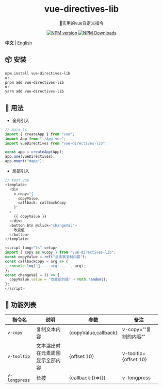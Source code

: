 <h1 align="center">vue-directives-lib</h1>
<p align="center">🚀实用的vue自定义指令</p>

<p align="center">
<a href="https://www.npmjs.com/package/vue-directives-lib" target="__blank"><img src="https://img.shields.io/npm/v/vue-directives-lib?color=a1b858&label=" alt="NPM version"></a>
<a href="https://www.npmjs.com/package/vue-directives-lib" target="__blank"><img alt="NPM Downloads" src="https://img.shields.io/npm/dm/vue-directives-lib?color=50a36f&label="></a>
</p>

**中文** | [English](./README.md)

<!-- - [预览地址](https://pkg-demo.netlify.app/) -->

## 📦 安装

```bash
npm install vue-directives-lib
or
pnpm add vue-directives-lib
or
yarn add vue-directives-lib
```

## 🦄 用法

- 全局引入

```ts
// main.ts
import { createApp } from "vue";
import App from "./App.vue";
import vueDirectives from "vue-directives-lib";

const app = createApp(App);
app.use(vueDirectives);
app.mount("#app");
```

- 局部引入

```ts
// test.vue
<template>
  <div
    v-copy="{
      copyValue,
      callback: callbackCopy
    }"
  >
    {{ copyValue }}
  </div>
  <button btn @click="changeVal">
    改变值
  </button>
</template>

<script lang="ts" setup>
import { copy as vCopy } from "vue-directives-lib";
const copyValue = ref("点击我复制内容");
const callbackCopy = arg => {
  console.log('🐳-----arg-----', arg);
};
const changeVal = () => {
  copyValue.value = "改变后的值" + Math.random();
};
</script>
```

## 🐳 功能列表

| 指令名        | 说明                             | 参数                 | 备注                  |
| ------------- | -------------------------------- | -------------------- | --------------------- |
| `v-copy`      | 复制文本内容                     | {copyValue,callback} | v-copy="'复制的内容'" |
| `v-tooltip`   | 文本溢出时在元素周围显示全部内容 | {offset:10}          | v-tooltip={offset:10} |
| `v-longpress` | 长按                             | {callback:()=>{}}    | v-longpress           |
